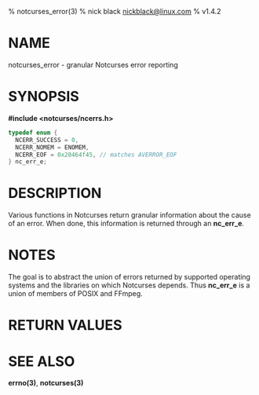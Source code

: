 % notcurses_error(3)
% nick black <nickblack@linux.com>
% v1.4.2

# NAME

notcurses_error - granular Notcurses error reporting

# SYNOPSIS

**#include <notcurses/ncerrs.h>**

```c
typedef enum {
  NCERR_SUCCESS = 0,
  NCERR_NOMEM = ENOMEM,
  NCERR_EOF = 0x20464f45, // matches AVERROR_EOF
} nc_err_e;
```

# DESCRIPTION

Various functions in Notcurses return granular information about the cause of
an error. When done, this information is returned through an **nc_err_e**.

# NOTES

The goal is to abstract the union of errors returned by supported operating
systems and the libraries on which Notcurses depends. Thus **nc_err_e** is
a union of members of POSIX and FFmpeg.

# RETURN VALUES

# SEE ALSO

**errno(3)**,
**notcurses(3)**
